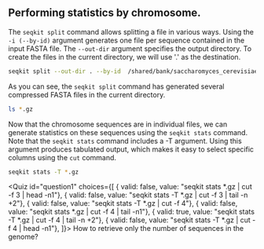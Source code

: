 <script> 
  import Quiz from "components/Quiz.svelte"; 
  import Execute from "components/Execute.svelte"; 
</script> 

## Performing statistics by chromosome.

The `seqkit split` command allows splitting a file in various ways.
Using the `-i (--by-id)` argument generates one file per sequence contained in the input FASTA file. 
The `--out-dir` argument specifies the output directory. To create the files in the current directory, we will use '.' as the destination.

```bash
seqkit split --out-dir . --by-id  /shared/bank/saccharomyces_cerevisiae/SacCer3/fasta/sacCer3.fa.gz 
```

As you can see, the `seqkit split` command has generated several compressed FASTA files in the current directory.

```bash
ls *.gz 
```

Now that the chromosome sequences are in individual files, we can generate statistics on these sequences using the `seqkit stats` command.
Note that the `seqkit stats` command includes a -T argument. Using this argument produces tabulated output, which makes it easy to select specific columns using the `cut` command.

```bash
seqkit stats -T *.gz
```

<Quiz id="question1" choices={[
	{ valid: false, value: "seqkit stats *.gz | cut -f 3 | head -n1"},
	{ valid: false, value: "seqkit stats -T *.gz | cut -f 3 | tail -n +2"},
	{ valid: false, value: "seqkit stats -T *.gz | cut -f 4"},
  { valid: false, value: "seqkit stats *.gz | cut -f 4 | tail -n1"},
 	{ valid: true, value: "seqkit stats -T *.gz | cut -f 4 | tail -n +2"},
	{ valid: false, value: "seqkit stats -T *.gz | cut -f 4 | head -n1"},
]}>
	<span slot="prompt">
		How to retrieve only the number of sequences in the genome?
	</span>
 </Quiz>
